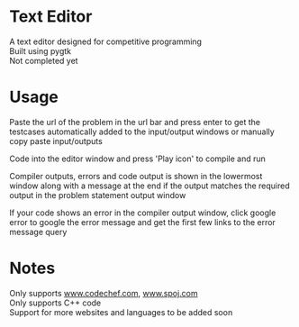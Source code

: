 # Text Editor
A text editor designed for competitive programming    
Built using pygtk  
Not completed yet

# Usage
Paste the url of the problem in the url bar and press enter to get the testcases automatically added to the input/output windows or manually copy paste input/outputs  

Code into the editor window and press 'Play icon' to compile and run  
  
Compiler outputs, errors and code output is shown in the lowermost window along with a message at the end if the output matches the required output in the problem statement output window  
  
If your code shows an error in the compiler output window, click google error to google the error message and get the first few links to the error message query  

# Notes
Only supports www.codechef.com, www.spoj.com  
Only supports C++ code  
Support for more websites and languages to be added soon
